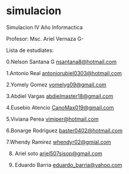# simulacion
Simulacion IV Año Informactica

Profesor: Msc. Ariel Vernaza G-



Lista de estudiates:

0.Nelson Santana G   nsantana8@hotmail.com

1.Antonio Real antoniorubiel0303@hotmail.com 

2.Yomely Gomez yomelyg09@gmail.com

3.Abdiel Vargas abdielmaster18@gmail.com

4.Eusebio Atencio CanoMax019@gmail.com

5.Viviana Perea vimiper@hotmail.com

6.Bonarge Rodriguez baster0402@hotmail.com

7.Whendy Ramirez whendyr02@gmial.com

8. Ariel soto ariel507sisop@gmail.com

10. Eduardo Barria eduardo_barria@yahoo.com
